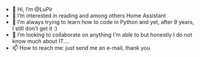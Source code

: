 - 👋 Hi, I’m @LuPir
- 👀 I’m interested in reading and among others Home Assistant
- 🌱 I’m always trying to learn how to code in Python and yet, after 9 years, I still don't get it :)
- 💞️ I’m looking to collaborate on anything I'm able to but honestly I do not know much about IT....
- 📫 How to reach me: just send me an e-mail, thank you

<!---
LuPir/LuPir is a ✨ special ✨ repository because its `README.md` (this file) appears on your GitHub profile.
You can click the Preview link to take a look at your changes.
--->
